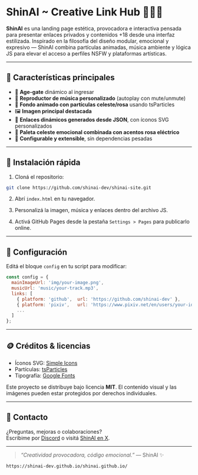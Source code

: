 # ShinAI ~ Creative Link Hub 🌌💠🔞

**ShinAI** es una landing page estética, provocadora e interactiva pensada para presentar enlaces privados y contenidos +18 desde una interfaz estilizada. Inspirado en la filosofía del diseño modular, emocional y expresivo — ShinAI combina partículas animadas, música ambiente y lógica JS para elevar el acceso a perfiles NSFW y plataformas artísticas.

---

## 🧩 Características principales

- 🔞 **Age-gate** dinámico al ingresar
- 🎵 **Reproductor de música personalizado** (autoplay con mute/unmute)
- 🌌 **Fondo animado con partículas celeste/rosa** usando tsParticles
- 🖼️ **Imagen principal destacada**
- 🔗 **Enlaces dinámicos generados desde JSON**, con íconos SVG personalizados
- 🎨 **Paleta celeste emocional combinada con acentos rosa eléctrico**
- 🧠 **Configurable y extensible**, sin dependencias pesadas

---

## 🚀 Instalación rápida

1. Cloná el repositorio:

```bash
git clone https://github.com/shinai-dev/shinai-site.git

```

2. Abrí `index.html` en tu navegador.

3. Personalizá la imagen, música y enlaces dentro del archivo JS.

4. Activá GitHub Pages desde la pestaña `Settings > Pages` para publicarlo online.

---

## 🎯 Configuración

Editá el bloque `config` en tu script para modificar:

```js
const config = {
  mainImageUrl: 'img/your-image.png',
  musicUrl: 'music/your-track.mp3',
  links: [
    { platform: 'github',  url: 'https://github.com/shinai-dev' },
    { platform: 'pixiv',   url: 'https://www.pixiv.net/en/users/your-id' },
    ...
  ]
};
```

---

## 🪙 Créditos & licencias

- Íconos SVG: [Simple Icons](https://simpleicons.org)
- Partículas: [tsParticles](https://particles.js.org)
- Tipografía: [Google Fonts](https://fonts.google.com)

Este proyecto se distribuye bajo licencia **MIT**. El contenido visual y las imágenes pueden estar protegidos por derechos individuales.

---

## 📡 Contacto

¿Preguntas, mejoras o colaboraciones?  
Escribime por [Discord](https://discord.gg/F4eeKwPe) o visitá [ShinAI en X](https://x.com/shinai_dev).

---

> _“Creatividad provocadora, código emocional.”_ — ShinAI ✨
```
https://shinai-dev.github.io/shinai.github.io/
```